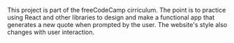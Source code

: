 This project is part of the freeCodeCamp cirriculum. The point is to practice using React and other libraries to design and make a functional app that generates a new quote when prompted by the user. The website's style also changes with user interaction.